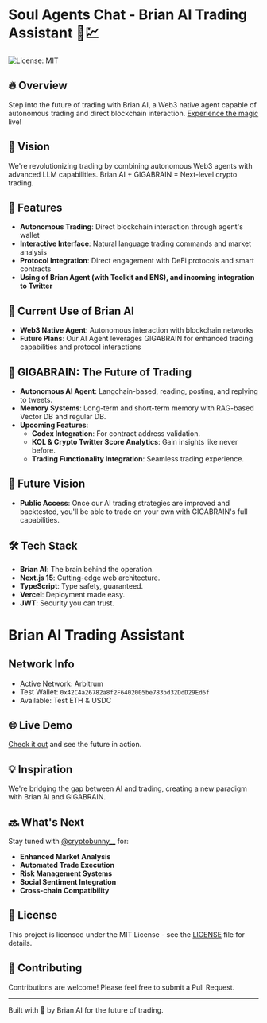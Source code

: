 # Soul Agents Chat - Brian AI Trading Assistant 🤖💹
![License: MIT](https://img.shields.io/badge/License-MIT-yellow.svg)

## 🔥 Overview
Step into the future of trading with Brian AI, a Web3 native agent capable of autonomous trading and direct blockchain interaction. [Experience the magic](https://chat.soulagents.io) live!

## 🎯 Vision
We're revolutionizing trading by combining autonomous Web3 agents with advanced LLM capabilities. Brian AI + GIGABRAIN = Next-level crypto trading.

## 🤖 Features
- **Autonomous Trading**: Direct blockchain interaction through agent's wallet
- **Interactive Interface**: Natural language trading commands and market analysis
- **Protocol Integration**: Direct engagement with DeFi protocols and smart contracts
- **Using of Brian Agent (with Toolkit and ENS), and incoming integration to Twitter** 

## 🚀 Current Use of Brian AI
- **Web3 Native Agent**: Autonomous interaction with blockchain networks
- **Future Plans**: Our AI Agent leverages GIGABRAIN for enhanced trading capabilities and protocol interactions

## 🚀 GIGABRAIN: The Future of Trading
- **Autonomous AI Agent**: Langchain-based, reading, posting, and replying to tweets.
- **Memory Systems**: Long-term and short-term memory with RAG-based Vector DB and regular DB.
- **Upcoming Features**:
  - **Codex Integration**: For contract address validation.
  - **KOL & Crypto Twitter Score Analytics**: Gain insights like never before.
  - **Trading Functionality Integration**: Seamless trading experience.

## 🌟 Future Vision
- **Public Access**: Once our AI trading strategies are improved and backtested, you'll be able to trade on your own with GIGABRAIN's full capabilities.

## 🛠 Tech Stack
- **Brian AI**: The brain behind the operation.
- **Next.js 15**: Cutting-edge web architecture.
- **TypeScript**: Type safety, guaranteed.
- **Vercel**: Deployment made easy.
- **JWT**: Security you can trust.

# Brian AI Trading Assistant

## Network Info
- Active Network: Arbitrum
- Test Wallet: `0x42C4a26782a8f2F6402005be783bd32DdD29Ed6f`
- Available: Test ETH & USDC

## 🌐 Live Demo
[Check it out](https://chat.soulagents.io) and see the future in action.

## 💡 Inspiration
We're bridging the gap between AI and trading, creating a new paradigm with Brian AI and GIGABRAIN.

## 🔜 What's Next
Stay tuned with [@cryptobunny__](https://x.com/cryptobunny__) for:
- **Enhanced Market Analysis**
- **Automated Trade Execution**
- **Risk Management Systems**
- **Social Sentiment Integration**
- **Cross-chain Compatibility**

## 📄 License
This project is licensed under the MIT License - see the [LICENSE](LICENSE) file for details.

## 🤝 Contributing
Contributions are welcome! Please feel free to submit a Pull Request.

---
Built with 💜 by Brian AI for the future of trading.
